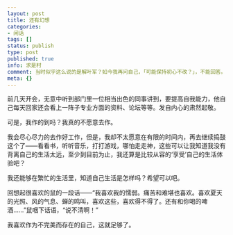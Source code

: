 ```yaml
---
layout: post
title: 还有幻想
categories:
- 闲话
tags: []
status: publish
type: post
published: true
info: 求是村
comment: 当时似乎这么说的是解叶军？如今我再问自己，「可能保持初心不改？」，不能回答。
meta: {}
---
```

前几天开会，无意中听到部门里一位相当出色的同事讲到，要提高自我能力，他自己每天回家还会看上一阵子专业方面的资料、论坛等等。发自内心的肃然起敬。

可是，我作的到吗？我真的不愿意去作。

我会尽心尽力的去作好工作，但是，我却不太愿意在有限的时间内，再去继续捣鼓这个了——看看书，听听音乐，打打游戏，哪怕走走神，这些可以让我知道我没有背离自己的生活太远，至少到目前为止，我还算是比较从容的‘享受’自己的生活体验吧？

我还能够在繁忙的生活里，知道自己生活是怎样吗？希望可以吧。

回想起很喜欢的鼠的一段话——“我喜欢我的懦弱。痛苦和难堪也喜欢。喜欢夏天的光照、风的气息、蝉的鸣叫，喜欢这些，喜欢得不得了。还有和你喝的啤酒……”鼠咽下话语，“说不清啊！”

我喜欢作为不完美而存在的自己，这就足够了。

